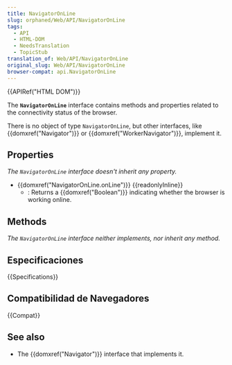 ```yaml
---
title: NavigatorOnLine
slug: orphaned/Web/API/NavigatorOnLine
tags:
  - API
  - HTML-DOM
  - NeedsTranslation
  - TopicStub
translation_of: Web/API/NavigatorOnLine
original_slug: Web/API/NavigatorOnLine
browser-compat: api.NavigatorOnLine
---
```


{{APIRef("HTML DOM")}}

The **`NavigatorOnLine`** interface contains methods and properties related to the connectivity status of the browser.

There is no object of type `NavigatorOnLine`, but other interfaces, like {{domxref("Navigator")}} or {{domxref("WorkerNavigator")}}, implement it.

## Properties

_The `NavigatorOnLine`_ _interface doesn't inherit any property._

- {{domxref("NavigatorOnLine.onLine")}} {{readonlyInline}}
  - : Returns a {{domxref("Boolean")}} indicating whether the browser is working online.

## Methods

_The_ _`NavigatorOnLine`_ _interface neither implements, nor inherit any method._

## Especificaciones

{{Specifications}}

## Compatibilidad de Navegadores

{{Compat}}

## See also

- The {{domxref("Navigator")}} interface that implements it.
